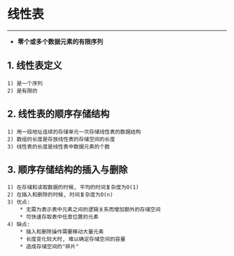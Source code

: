 # **线性表**
***


 * **零个或多个数据元素的有限序列**


## **1. 线性表定义**
    1) 是一个序列
    2) 是有限的


## **2. 线性表的顺序存储结构**
    1) 用一段地址连续的存储单元一次存储线性表的数据结构
    2) 数组的长度是存放线性表的存储空间的长度
    3) 线性表的长度是线性表中数据元素的个数


## **3. 顺序存储结构的插入与删除**
    1) 在存储和读取数据的时候, 平均的时间复杂度为O(1)
    2) 在插入和删除的时候, 时间复杂度为O(n)
    3) 优点:
        * 无需为表示表中元素之间的逻辑关系而增加额外的存储空间
        * 可快速存取表中任意位置的元素
    4) 缺点:
        * 插入和删除操作需要移动大量元素
        * 长度变化较大时, 难以确定存储空间的容量
        * 造成存储空间的"碎片"
